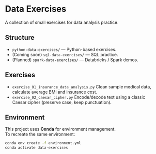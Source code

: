 # Data Exercises

A collection of small exercises for data analysis practice.

## Structure
- `python-data-exercises/` — Python-based exercises.
- (Coming soon) `sql-data-exercises/` — SQL practice.
- (Planned) `spark-data-exercises/` — Databricks / Spark demos.

## Exercises
- `exercise_01_insurance_data_analysis.py`
  Clean sample medical data, calculate average BMI and insurance cost.
- `exercise_02_caesar_cipher.py` 
  Encode/decode text using a classic Caesar cipher (preserve case, keep punctuation).


## Environment
This project uses **Conda** for environment management.  
To recreate the same environment:

```bash
conda env create -f environment.yml
conda activate data-exercises
